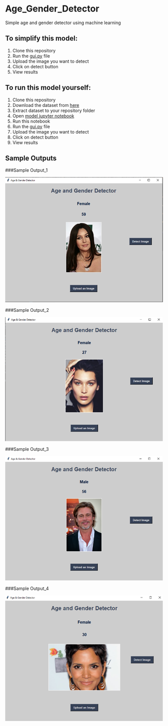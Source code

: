 # Age_Gender_Detector
Simple age and gender detector using machine learning 
## To simplify this model:
1. Clone this repository
2. Run the [gui.py](https://github.com/srinivasprabhas/Age_Gender_Detector/blob/main/gui.py) file
3. Upload the image you want to detect
4. Click on detect button
5. View results


## To run this model yourself:
1. Clone this repository
2. Download the dataset from [here](https://www.kaggle.com/datasets/jangedoo/utkface-new)
3. Extract dataset to your repository folder
4. Open [model jupyter notebook](https://github.com/srinivasprabhas/Age_Gender_Detector/blob/main/Model.ipynb)
5. Run this notebook
6. Run the [gui.py](https://github.com/srinivasprabhas/Age_Gender_Detector/blob/main/gui.py) file
7. Upload the image you want to detect
8. Click on detect button
9. View results


## Sample Outputs
###Sample Output_1


![Sample output1](https://github.com/srinivasprabhas/Age_Gender_Detector/blob/main/Output_Image_1.PNG)


###Sample Output_2


![Sample output1](https://github.com/srinivasprabhas/Age_Gender_Detector/blob/main/Output_Image_2.PNG)


###Sample Output_3


![Sample output1](https://github.com/srinivasprabhas/Age_Gender_Detector/blob/main/Output_Image_3.PNG)


###Sample Output_4


![Sample output1](https://github.com/srinivasprabhas/Age_Gender_Detector/blob/main/Output_Image_4.PNG)
